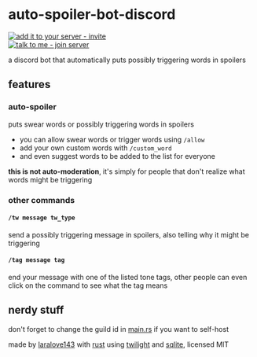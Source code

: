 # auto-spoiler-bot-discord

[![add it to your server - invite](https://img.shields.io/badge/add_it_to_your_server-invite-5865F2?style=for-the-badge&logo=discord&logoColor=white)](https://discord.com/api/oauth2/authorize?client_id=955408072199766086&permissions=536880128&scope=applications.commands%20bot)  
[![talk to me - join server](https://img.shields.io/badge/talk_to_me-join-5865F2?style=for-the-badge&logo=discord&logoColor=white)](https://discord.gg/RQhskPjrGv)

a discord bot that automatically puts possibly triggering words in spoilers

## features

### auto-spoiler

puts swear words or possibly triggering words in spoilers  
- you can allow swear words or trigger words using `/allow`
- add your own custom words with `/custom_word`
- and even suggest words to be added to the list for everyone

**this is not auto-moderation**, it's simply for people that don't realize what words might be triggering

### other commands

#### `/tw message tw_type`
send a possibly triggering message in spoilers, also telling why it might be triggering

#### `/tag message tag`
end your message with one of the listed tone tags, other people can even click on the command to see what the tag means

## nerdy stuff

don't forget to change the guild id in [main.rs](src/main.rs) if you want to self-host

made by [laralove143](https://github.com/laralove143) with [rust](https://www.rust-lang.org) using [twilight](https://github.com/twilight-rs/twilight) and [sqlite](https://sqlite.org), licensed MIT
